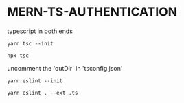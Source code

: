 # MERN-TS-AUTHENTICATION

typescript in both ends

`yarn tsc --init`

`npx tsc`

uncomment the 'outDir' in 'tsconfig.json'

`yarn eslint --init`

`yarn eslint . --ext .ts   `
